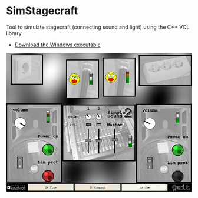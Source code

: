 # SimStagecraft

Tool to simulate stagecraft (connecting sound and light) using the C++ VCL library

 * [Download the Windows executable](http://richelbilderbeek.nl/ToolSimStagecraftExe.zip)

![](pics/ToolSimStagecraft_1_1.png)